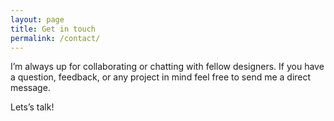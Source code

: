 ```yaml
---
layout: page
title: Get in touch
permalink: /contact/
---
```


I’m always up for collaborating or chatting with fellow designers. If you have a question, feedback, or any project in mind feel free to send me a direct message. 

Lets’s talk!